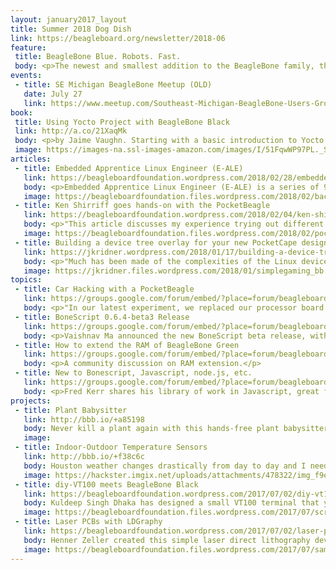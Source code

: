 ```yaml
---
layout: january2017_layout
title: Summer 2018 Dog Dish
link: https://beagleboard.org/newsletter/2018-06
feature:
 title: BeagleBone Blue. Robots. Fast.
 body: <p>The newest and smallest addition to the BeagleBone family, the <strong><a href="https://beagleboard.org/pocket">PocketBeagle</a></strong>, has been demonstrated by our own Jason Kridner in a <a href="https://www.arrow.com/en/research-and-events/videos/pocketbeagle-maker-fair">Maker Faire Reveal</a>. Implementing the new <a href="https://www.mouser.com/new/octavo-systems/octavo-systems-osd335-sip/">Octavo Systems OSD3358-SM</a> 21x21mm system-in-package with 512MB DDR3 integrated RAM, this pup gives you much bark for your buck. The PocketBeagle is a low cost, open-source development board for educational and professional purposes. Running Linux images customized specifically for BeagleBone and utilizing the web-based <a href="https://aws.amazon.com/cloud9/">Cloud9 IDE</a>, programmers of all skill levels have much to benefit from the extensive included <a href="https://beagleboard.org/Support/BoneScript">library</a> and comprehensive <a href="https://github.com/beagleboard/pocketbeagle/wiki">wiki</a>.</p><img src="http://beagleboard.org/static/images/PocketBeagle-size-compare-small.jpg" alt="Photo of Pocket Beagle."/><p>Additional information including <a href="https://github.com/beagleboard/pocketbeagle/blob/master/PocketBeagle_sch.pdf">schematics</a> and <a href="https://github.com/beagleboard/pocketbeagle/blob/master/PocketBeagle_BOM.csv">bill of materials</a> are available on <a href="https://github.com/beagleboard/pocketbeagle">GitHub</a>. The PocketBeagle is available from <a href="https://www.arrow.com/en/products/pocketbeagle/beagleboardorg">Arrow</a>, <a href="https://www.digikey.com/en/product-highlight/b/beagleboard/pocketbeagle-board?utm_source=online&utm_medium=vanity&utm_campaign=pocketbeagle">Digi-Key</a>, <a href="https://www.newark.com/beagleboard/bb-pocket/silicon-manufacturer-octave-systems/dp/45AC6372">Element14</a>, and <a href="https://www.mouser.com/new/beagleboardorg/pocketbeagle/">Mouser</a>. Additional components called <a href="https://github.com/beagleboard/pocketbeagle/wiki/Click-boards%E2%84%A2">Click Boards</a> give the PocketBeagle even more functionality, from GPS to lightning sensors. We're excited to provide yet another accessible resource to our community to realize their ideas and potential.</p><p><em><strong>—Christine Long</strong>, Executive Director</em></p>
events:
 - title: SE Michigan BeagleBone Meetup (OLD)
   date: July 27
   link: https://www.meetup.com/Southeast-Michigan-BeagleBone-Users-Group/
book:
 title: Using Yocto Project with BeagleBone Black
 link: http://a.co/21XaqMk
 body: <p>by Jaime Vaughn. Starting with a basic introduction to Yocto Project's build system, this book will take you through the setup and deployment steps for Yocto Project. You will develop an understanding of BitBake, learn how to create a basic recipe, and explore the different types of Yocto Project recipe elements.</p>
 image: https://images-na.ssl-images-amazon.com/images/I/51FqwWP97PL._SX258_BO1,204,203,200_.jpg
articles:
 - title: Embedded Apprentice Linux Engineer (E-ALE) 
   link: https://beagleboardfoundation.wordpress.com/2018/02/28/embedded-apprentice-linux-engineer-e-ale/
   body: <p>Embedded Apprentice Linux Engineer (E-ALE) is a series of 9 seminars over 3 days at existing Embedded Linux conferences.</p>
   image: https://beagleboardfoundation.files.wordpress.com/2018/02/baconbits-1.png?w=768&h=308&crop=1
 - title: Ken Shirriff goes hands-on with the PocketBeagle
   link: https://beagleboardfoundation.wordpress.com/2018/02/04/ken-shirrif-goes-hands-on-with-the-pocketbeagle/
   body: <p>"This article discusses my experience trying out different features of the PocketBeagle, along with some technical details."</p>
   image: https://beagleboardfoundation.files.wordpress.com/2018/02/pocketbeagle.jpg?w=768&h=492&crop=1
 - title: Building a device tree overlay for your new PocketCape design
   link: https://jkridner.wordpress.com/2018/01/17/building-a-device-tree-overlay-for-your-new-pocketcape-design/
   body: <p>"Much has been made of the complexities of the Linux device tree configuration mechanism–it is both a savior and a curse."</p>
   image: https://jkridner.files.wordpress.com/2018/01/simplegaming_bb.png?w=1920&h=768&crop=1
topics:
 - title: Car Hacking with a PocketBeagle
   link: https://groups.google.com/forum/embed/?place=forum/beagleboard&showsearch=true&showpopout=true&showtabs=false&hideforumtitle=true&parenturl=https%3A%2F%2Fbeagleboard.org%2Fdiscuss#!category-topic/beagleboard/pocketbeagle/zmg4A7S3NJY
   body: <p>"In our latest experiment, we replaced our processor board with the PocketBeagle and now we have an awesome Linux based car tinkering platform!"</p>
 - title: BoneScript 0.6.4-beta3 Release
   link: https://groups.google.com/forum/embed/?place=forum/beagleboard&showsearch=true&showpopout=true&showtabs=false&hideforumtitle=true&parenturl=https%3A%2F%2Fbeagleboard.org%2Fdiscuss#!category-topic/beagleboard/software/wg7B4k1HjkQ
   body: <p>Vaishnav Ma announced the new BoneScript beta release, with installation instructions.</p>
 - title: How to extend the RAM of BeagleBone Green
   link: https://groups.google.com/forum/embed/?place=forum/beagleboard&showsearch=true&showpopout=true&showtabs=false&hideforumtitle=true&parenturl=https%3A%2F%2Fbeagleboard.org%2Fdiscuss#!category-topic/beagleboard/newbies/8AIablPjljU
   body: <p>A community discussion on RAM extension.</p>
 - title: New to Bonescript, Javascript, node.js, etc.
   link: https://groups.google.com/forum/embed/?place=forum/beagleboard&showsearch=true&showpopout=true&showtabs=false&hideforumtitle=true&parenturl=https%3A%2F%2Fbeagleboard.org%2Fdiscuss#!category-topic/beagleboard/bonescript/PAl7OeX48X4
   body: <p>Fred Kerr shares his library of work in Javascript, great for beginners!</p>
projects:
 - title: Plant Babysitter
   link: http://bbb.io/+a85198
   body: Never kill a plant again with this hands-free plant babysitter that quenches your plant's thirst so you don't have to!
   image: 
 - title: Indoor-Outdoor Temperature Sensors
   link: http://bbb.io/+f38c6c
   body: Houston weather changes drastically from day to day and I need an easy way to tell what the outdoor temperature is each day.
   image: https://hackster.imgix.net/uploads/attachments/478322/img_f9ea184ab329-1_BjZfVKRwNl.jpeg?auto=compress%2Cformat&w=900&h=675&fit=min
 - title: diy-VT100 meets BeagleBone Black
   link: https://beagleboardfoundation.wordpress.com/2017/07/02/diy-vt100-meets-beaglebone-black/
   body: Kuldeep Singh Dhaka has designed a small VT100 terminal that you can carry in your hands and connect to any hardware that provide serial interface.
   image: https://beagleboardfoundation.files.wordpress.com/2017/07/screenshot-from-2017-07-02-12-37-21.png?w=720
 - title: Laser PCBs with LDGraphy
   link: https://beagleboardfoundation.wordpress.com/2017/07/02/laser-pcbs-with-ldgraphy/
   body: Henner Zeller created this simple laser direct lithography device for PCB manufacturing.
   image: https://beagleboardfoundation.files.wordpress.com/2017/07/sample-case.jpg?w=720
---
```

